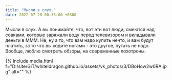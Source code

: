 ```yaml
---
title: "Мысли в слух."
date: 2022-07-28 00:35:00 +0300
---
```


Мысли в слух.
А вы понимайте, что, вот эти вот люди, смеются над совками, которые заряжали воду перед телевизором и вкладывали деньги в МММ.
Не, ну а то, что вам надо купить нечто, и вам будут платить, за то что вы ходите ногами - это другое, путать не надо.
Вообще, люблю смотреть обзоры, на современные лохотроны.

{% include media.html f="D:/site/GiT/whiteldragon.github.io/assets/vk_photos/3/DBoHow2w0RA.jpg" alt="" %}
